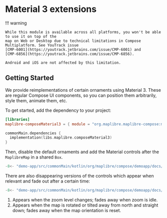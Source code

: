 # Material 3 extensions

!!! warning

    While this module is available across all platforms, you won't be able to use it on top of the
    map on Web or Desktop due to technical limitations in Compose Multiplatform. See YouTrack issue
    [CMP-6001](https://youtrack.jetbrains.com/issue/CMP-6001) and
    [CMP-6856](https://youtrack.jetbrains.com/issue/CMP-6856).

    Android and iOS are not affected by this limitation.

## Getting Started

We provide reimplementations of certain ornaments using Material 3. These are
regular Compose UI components, so you can position them arbitrarily, style them,
animate them, etc.

To get started, add the dependency to your project:

```toml title="libs.versions.toml"
[libraries]
maplibre-composeMaterial3 = { module = "org.maplibre.maplibre-compose:maplibre-compose-material3", version = "{{ gradle.release_version }}" }
```

```kotlin title="build.gradle.kts"
commonMain.dependencies {
  implementation(libs.maplibre.composeMaterial3)
}
```

Then, disable the default ornaments and add the Material controls after the
`MaplibreMap` in a shared `Box`.

```kotlin title="App.kt"
-8<- "demo-app/src/commonMain/kotlin/org/maplibre/compose/demoapp/docs/Material3.kt:controls"
```

There are also disappearing versions of the controls which appear when relevant
and fade out after a certain time:

```kotlin title="App.kt"
-8<- "demo-app/src/commonMain/kotlin/org/maplibre/compose/demoapp/docs/Material3.kt:disappearing-controls"
```

1. Appears when the zoom level changes; fades away when zoom is idle.
2. Appears when the map is rotated or tilted away from north and straight down;
   fades away when the map orientation is reset.
